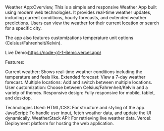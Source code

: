 Weather App:Overview,
This is a simple and responsive Weather App built using modern web technologies. It provides real-time weather updates, including current conditions, hourly forecasts, and extended weather predictions. Users can view the weather for their current location or search for a specific city.

The app also features customizations temperature unit options (Celsius/Fahrenheit/Kelvin).

Live Demo:https://node-g1-1-6emc.vercel.app/

Features:

Current weather: Shows real-time weather conditions including the temperature and feels like.
Extended forecast: View a 7-day weather forecast.
Multiple locations: Add and switch between multiple locations.
User customization: Choose between Celsius/Fahrenheit/Kelvin and a variety of themes.
Responsive design: Fully responsive for mobile, tablet, and desktop.

Technologies Used:
HTML/CSS: For structure and styling of the app.
JavaScript: To handle user input, fetch weather data, and update the UI dynamically.
WeatherStack API: For retrieving live weather data.
Vercel: Deployment platform for hosting the web application.
